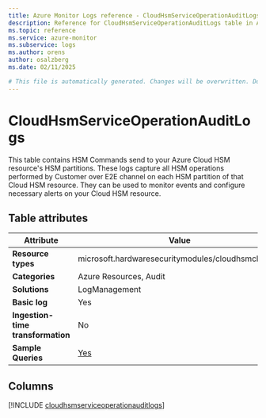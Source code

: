 ```yaml
---
title: Azure Monitor Logs reference - CloudHsmServiceOperationAuditLogs
description: Reference for CloudHsmServiceOperationAuditLogs table in Azure Monitor Logs.
ms.topic: reference
ms.service: azure-monitor
ms.subservice: logs
ms.author: orens
author: osalzberg
ms.date: 02/11/2025

# This file is automatically generated. Changes will be overwritten. Do not change this file directly.
---
```


# CloudHsmServiceOperationAuditLogs

This table contains HSM Commands send to your Azure Cloud HSM resource's HSM partitions. These logs capture all HSM operations performed by Customer over E2E channel on each HSM partition of that Cloud HSM resource. They can be used to monitor events and configure necessary alerts on your Cloud HSM resource.


## Table attributes

|Attribute|Value|
|---|---|
|**Resource types**|microsoft.hardwaresecuritymodules/cloudhsmclusters|
|**Categories**|Azure Resources, Audit|
|**Solutions**| LogManagement|
|**Basic log**|Yes|
|**Ingestion-time transformation**|No|
|**Sample Queries**|[Yes](/azure/azure-monitor/reference/queries/cloudhsmserviceoperationauditlogs)|



## Columns
  
[!INCLUDE [cloudhsmserviceoperationauditlogs](~/reusable-content/ce-skilling/azure/includes/azure-monitor/reference/tables/cloudhsmserviceoperationauditlogs-include.md)]
